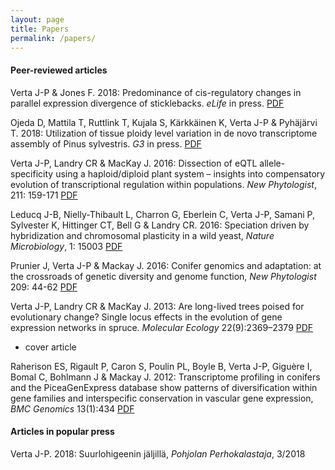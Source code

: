 ```yaml
---
layout: page
title: Papers
permalink: /papers/
---
```


#### Peer-reviewed articles

Verta J-P & Jones F. 2018: Predominance of cis-regulatory changes in parallel expression divergence of sticklebacks. *eLife* in press. [PDF](https://www.biorxiv.org/content/10.1101/412932v2)

Ojeda D, Mattila T, Ruttlink T, Kujala S, Kärkkäinen K, Verta J-P & Pyhäjärvi T. 2018: Utilization of tissue ploidy level variation in de novo transcriptome assembly of Pinus sylvestris. *G3* in press. [PDF](https://www.biorxiv.org/content/10.1101/495689v1.abstract)

Verta J-P, Landry CR & MacKay J. 2016: Dissection of eQTL allele-specificity using a haploid/diploid plant system – insights into compensatory evolution of transcriptional regulation within populations. *New Phytologist*, 211: 159-171 [PDF](https://nph.onlinelibrary.wiley.com/doi/full/10.1111/nph.13888)

Leducq J-B, Nielly-Thibault L, Charron G, Eberlein C, Verta J-P, Samani P, Sylvester K, Hittinger CT, Bell G & Landry CR. 2016: Speciation driven by hybridization and chromosomal plasticity in a wild yeast, *Nature Microbiology*, 1: 15003 [PDF](https://www.nature.com/articles/nmicrobiol20153)

Prunier J, Verta J-P & Mackay J. 2016: Conifer genomics and adaptation: at the crossroads of genetic diversity and genome function, *New Phytologist* 209: 44-62 [PDF](https://nph.onlinelibrary.wiley.com/doi/pdf/10.1111/nph.13565)

Verta J-P, Landry CR & MacKay J. 2013: Are long-lived trees poised for evolutionary change? Single locus effects in the evolution of gene expression networks in spruce. *Molecular Ecology* 22(9):2369–2379 [PDF](https://onlinelibrary.wiley.com/doi/full/10.1111/mec.12189)
* cover article

Raherison ES, Rigault P, Caron S, Poulin PL, Boyle B, Verta J-P, Giguère I, Bomal C, Bohlmann J & Mackay J. 2012: Transcriptome profiling in conifers and the PiceaGenExpress database show patterns of diversification within gene families and interspecific conservation in vascular gene expression, *BMC Genomics* 13(1):434 [PDF](https://bmcgenomics.biomedcentral.com/articles/10.1186/1471-2164-13-434)

#### Articles in popular press

Verta J-P. 2018: Suurlohigeenin jäljillä, *Pohjolan Perhokalastaja*, 3/2018
